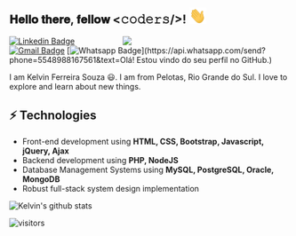 <h2> 𝐇𝐞𝐥𝐥𝐨 𝐭𝐡𝐞𝐫𝐞, 𝐟𝐞𝐥𝐥𝐨𝐰 <𝚌𝚘𝚍𝚎𝚛𝚜/>! <img src="https://raw.githubusercontent.com/ABSphreak/ABSphreak/master/gifs/Hi.gif" width="30px"></h2>

<img align='right' src='https://magiccopy.xyz/assets/images/hadder.gif' width='300"'>

[![Linkedin Badge](https://img.shields.io/badge/-Linkedin-blue?style=flat-square&logo=Linkedin&logoColor=white&link=https://www.linkedin.com/in/kelvinferreirasouza)](https://www.linkedin.com/in/kelvinferreirasouza)
[![Gmail Badge](https://img.shields.io/badge/-Gmail-c14438?style=flat-square&logo=Gmail&logoColor=white&link=mailto:kelvinferreirasouza1@gmail.com)](mailto:kelvinferreirasouza1@gmail.com)
[![Whatsapp Badge](https://img.shields.io/badge/-Whatsapp-4CA143?style=flat-square&labelColor=4CA143&logo=whatsapp&logoColor=white&link=https://api.whatsapp.com/send?phone=5548988167561&text=Olá!)](https://api.whatsapp.com/send?phone=5548988167561&text=Olá! Estou vindo do seu perfil no GitHub.)

I am Kelvin Ferreira Souza 😃. I am from Pelotas, Rio Grande do Sul. I love to explore and learn about new things.
## ⚡ Technologies
- Front-end development using **HTML, CSS, Bootstrap, Javascript, jQuery, Ajax**
- Backend development using **PHP, NodeJS**
- Database Management Systems using **MySQL, PostgreSQL, Oracle, MongoDB**
- Robust full-stack system design implementation

![Kelvin's github stats](https://github-readme-stats.vercel.app/api?username=kelvinferreirasouza&hide=[%22issues%22]&show_icons=true)

![visitors](https://visitor-badge.glitch.me/badge?page_id=kelvinferreirasouza)
